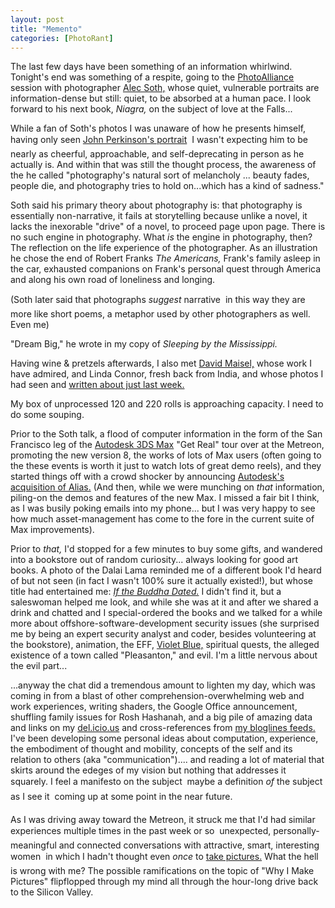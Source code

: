 ```yaml
---
layout: post
title: "Memento"
categories: [PhotoRant]
---
```

The last few days have been something of an information whirlwind. Tonight's end was something of a respite, going to the <a href="http://www/photoalliance.com">PhotoAlliance</a> session with photographer <a href="http://www.alecsoth.com/">Alec Soth,</a> whose quiet, vulnerable portraits are information-dense but still: quiet, to be absorbed at a human pace. I look forward to his next book, <cite>Niagra,</cite> on the subject of love at the Falls...

<!--more-->
While a fan of Soth's photos I was unaware of how he presents himself, having only seen <a href="http://www.orbit1.com/dailyphotos.aspx?photoid=968">John Perkinson's portrait</a>  &#151; I wasn't expecting him to be nearly as cheerful, approachable, and self-deprecating in person as he actually is. And within that was still the thought process, the awareness of the he called "photography's natural sort of melancholy ... beauty fades, people die, and photography tries to hold on...which has a kind of sadness." 

Soth said his primary theory about photography is: that photography is essentially non-narrative, it fails at storytelling because unlike a novel, it lacks the inexorable "drive" of a novel, to proceed page upon page. There is no such engine in photography. What <i>is</i> the engine in photography, then? The reflection on the life experience of the photographer. As an illustration he chose the end of Robert Franks <cite>The Americans,</cite> Frank's family asleep in the car, exhausted companions on Frank's personal quest through America and along his own road of loneliness and longing.

(Soth later said that photographs <i>suggest</i> narrative &#151; in this way they are more like short poems, a metaphor used by other photographers as well. Even me)

"Dream Big," he wrote in my copy of <cite>Sleeping by the Mississippi.</cite>

Having wine & pretzels afterwards, I also met <a href="http://www.davidmaisel.com/fine.asp">David Maisel,</a> whose work I have admired, and Linda Connor, fresh back from India, and whose photos I had seen and <a href="https://www.botzilla.com/blog/archives/000423.html">written about just last week.</a>

My box of unprocessed 120 and 220 rolls is approaching capacity. I need to do some souping.

Prior to the Soth talk, a flood of computer information in the form of the San Francisco leg of the <a href="http://usa.autodesk.com/adsk/servlet/index?id=5659302&siteID=123112">Autodesk 3DS Max</a> "Get Real" tour over at the Metreon, promoting the new version 8, the works of lots of Max users (often going to the these events is worth it just to watch lots of great demo reels), and they started things off with a crowd shocker by announcing <a href="http://www.alias.com/glb/eng/press/press_release_details.jsp?itemId=3600004
">Autodesk's acquisition of Alias.</a> (And then, while we were munching on <i>that</i> information, piling-on the demos and features of the new Max. I missed a fair bit I think, as I was busily poking emails into my phone... but I was very happy to see how much asset-management has come to the fore in the current suite of Max improvements).

Prior to <i>that,</i> I'd stopped for a few minutes to buy some gifts, and wandered into a bookstore out of random curiosity... always looking for good art books. A photo of the Dalai Lama reminded me of a different book I'd heard of but not seen (in fact I wasn't 100% sure it actually existed!), but whose title had entertained me: <a href="http://www.amazon.com/exec/obidos/ASIN/0140195831/thedailylama-20/002-8420312-8149616"><cite>If the Buddha Dated.</cite></a> I didn't find it, but a saleswoman helped me look, and while she was at it and after we shared a drink and chatted and I special-ordered the books and we talked for a while more about offshore-software-development security issues (she surprised me by being an expert security analyst and coder, besides volunteering at the bookstore), animation, the EFF, <a href="http://www.amazon.com/exec/obidos/tg/detail/-/1573442178/002-8420312-8149616?v=glance">Violet Blue,</a> spiritual quests, the alleged existence of a town called "Pleasanton," and evil. I'm a little nervous about the evil part...

...anyway the chat did a tremendous amount to lighten my day, which was coming in from a blast of other comprehension-overwhelming web and work experiences, writing shaders, the Google Office announcement, shuffling family issues for Rosh Hashanah, and a big pile of amazing data and links on my <a href="http://del.icio.us/bjorke/">del.icio.us</a> and cross-references from <a href="http://www.bloglines.com/public/bjorke">my bloglines feeds.</a> I've been developing some personal ideas about computation, experience, the embodiment of thought and mobility, concepts of the self and its relation to others (aka "communication").... and reading a lot of material that skirts around the edeges of my vision but nothing that addresses it squarely. I feel a manifesto on the subject &#151; maybe a definition <i>of</i> the subject as I see it &#151; coming up at some point in the near future. 

As I was driving away toward the Metreon, it struck me that I'd had similar experiences multiple times in the past week or so &#151; unexpected, personally-meaningful and connected conversations with attractive, smart, interesting women &#151; in which I hadn't thought even <i>once</i> to  <a href="http://clayenos.blogspot.com/">take pictures.</a> What the hell is wrong with me? The possible ramifications on the topic of "Why I Make Pictures" flipflopped through my mind all through the hour-long drive back to the Silicon Valley.


